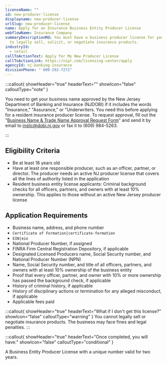 ```yaml
---
licenseName: ""
id: new-producer-license
displayname: new-producer-license
urlSlug: new-producer-license
name: Apply for an Insurance Business Entity Producer License
webflowName: Insurance Company
summaryDescriptionMd: You must have a business producer license for your company
  to legally sell, solicit, or negotiate insurance products.
industryId:
  - retail
callToActionText: Apply for My New Producer License
callToActionLink: https://nipr.com/licensing-center/apply
agencyId: nj-banking-insurance
divisionPhone: " 609-292-7272"
---
```

:::callout{ showHeader="true" headerText="" showIcon="false" calloutType="note" }

You need to get your business name approved by the New Jersey Department of Banking and Insurance (NJDOBI) if it includes the words "Insurance," "Assurance," or "Underwriters. You need this before applying for a resident insurance producer license. To request approval, fill out the "[Business Name & Trade Name Approval Request Form](https://www.nj.gov/dobi/insliced/busnameapprov.pdf?utm_source=chatgpt.com)" and send it by email to inslic@dobi.nj.gov or fax it to (609) 984-5263.

:::

## Eligibility Criteria
- Be at least 18 years old
- Have at least one responsible producer, such as an officer, partner, or director. The producer needs an active NJ producer license that covers all the lines of authority listed in the application
- Resident business entity license applicants: Criminal background checks for all officers, partners, and owners with at least 10% ownership. This applies to those without an active New Jersey producer license

## Application Requirements
- Business name, address, and phone number
- `Certificate of Formation|certificate-formation`
- `EIN|ein`
- National Producer Number, if assigned
- FINRA Firm Central Registration Depository, if applicable
- Designated Licensed Producers name, Social Security number, and National Producer Number (NPN)
- Name, Social Security number, and title of all officers, partners, and owners with at least 10% ownership of the business entity
- Proof that every officer, partner, and owner with 10% or more ownership has passed the background check, if applicable
- History of criminal history, if applicable
- History of disciplinary actions or termination for any alleged misconduct, if applicable
- Applicable fees paid

:::callout{ showHeader="true" headerText="What if I don't get this license?" showIcon="false" calloutType="warning" }
You cannot legally sell or negotiate insurance products. The business may face fines and legal penalties.
:::


:::callout{ showHeader="true" headerText="Once completed, you will have:" showIcon="false" calloutType="conditional" }

A Business Entity Producer License with a unique number valid for two years.

